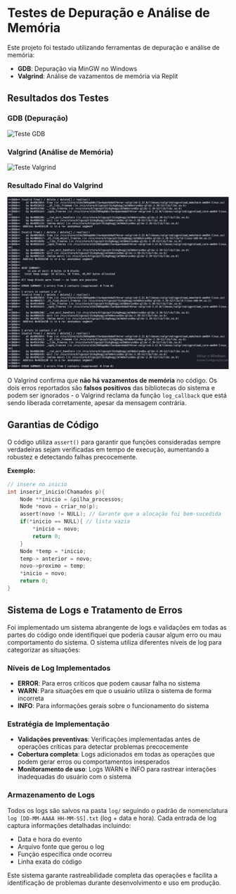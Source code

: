 # Testes de Depuração e Análise de Memória

Este projeto foi testado utilizando ferramentas de depuração e análise de memória:

- **GDB**: Depuração via MinGW no Windows
- **Valgrind**: Análise de vazamentos de memória via Replit

## Resultados dos Testes

### GDB (Depuração)
![Teste GDB](gdb.gif)

### Valgrind (Análise de Memória)
![Teste Valgrind](valgrind.gif)

### Resultado Final do Valgrind
![Resultado Valgrind](valgrind.png)

O Valgrind confirma que **não há vazamentos de memória** no código. Os dois erros reportados são **falsos positivos** das bibliotecas do sistema e podem ser ignorados - o Valgrind reclama da função `log_callback` que está sendo liberada corretamente, apesar da mensagem contrária.

## Garantias de Código

O código utiliza `assert()` para garantir que funções consideradas sempre verdadeiras sejam verificadas em tempo de execução, aumentando a robustez e detectando falhas precocemente.

**Exemplo:**
```c
// insere no inicio
int inserir_inicio(Chamados p){
    Node **inicio = &pilha_processos;
    Node *novo = criar_no(p);
    assert(novo != NULL); // Garante que a alocação foi bem-sucedida
    if(*inicio == NULL){ // lista vazia
        *inicio = novo;
        return 0;
    }
    Node *temp = *inicio;
    temp-> anterior = novo;
    novo->proximo = temp;
    *inicio = novo;
    return 0;
}
```

## Sistema de Logs e Tratamento de Erros

Foi implementado um sistema abrangente de logs e validações em todas as partes do código onde identifiquei que poderia causar algum erro ou mau comportamento do sistema. O sistema utiliza diferentes níveis de log para categorizar as situações:

### Níveis de Log Implementados
- **ERROR**: Para erros críticos que podem causar falha no sistema
- **WARN**: Para situações em que o usuário utiliza o sistema de forma incorreta
- **INFO**: Para informações gerais sobre o funcionamento do sistema

### Estratégia de Implementação
- **Validações preventivas**: Verificações implementadas antes de operações críticas para detectar problemas precocemente
- **Cobertura completa**: Logs adicionados em todas as operações que podem gerar erros ou comportamentos inesperados
- **Monitoramento de uso**: Logs WARN e INFO para rastrear interações inadequadas do usuário com o sistema

### Armazenamento de Logs
Todos os logs são salvos na pasta `log/` seguindo o padrão de nomenclatura `log [DD-MM-AAAA HH-MM-SS].txt` (log + data e hora). Cada entrada de log captura informações detalhadas incluindo:
- Data e hora do evento
- Arquivo fonte que gerou o log
- Função específica onde ocorreu
- Linha exata do código

Este sistema garante rastreabilidade completa das operações e facilita a identificação de problemas durante desenvolvimento e uso em produção.

